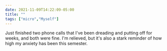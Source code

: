 ```yaml
---
date: 2021-11-09T14:22:09-05:00
title: ""
tags: ["micro","Myself"]
---
```

Just finished two phone calls that I've been dreading and putting off for weeks, and both were fine. I'm relieved, but it's also a stark reminder of how high my anxiety has been this semester.
